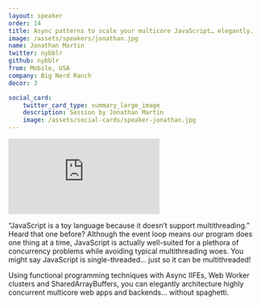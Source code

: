```yaml
---
layout: speaker
order: 14
title: Async patterns to scale your multicore JavaScript… elegantly.
image: /assets/speakers/jonathan.jpg
name: Jonathan Martin
twitter: nybblr
github: nybblr
from: Mobile, USA
company: Big Nerd Ranch
decor: 3

social_card:
    twitter_card_type: summary_large_image
    description: Session by Jonathan Martin
    image: /assets/social-cards/speaker-jonathan.jpg
---
```



<div class="speaker-youtube">
    <iframe src="https://www.youtube.com/embed/726eZyVtC0Y?rel=0" frameborder="0" allow="autoplay; encrypted-media" allowfullscreen></iframe>
</div>

“JavaScript is a toy language because it doesn’t support multithreading.” Heard that one before? Although the event loop means our program does one thing at a time, JavaScript is actually well-suited for a plethora of concurrency problems while avoiding typical multithreading woes. You might say JavaScript is single-threaded… just so it can be multithreaded!

Using functional programming techniques with Async IIFEs, Web Worker clusters and SharedArrayBuffers, you can elegantly architecture highly concurrent multicore web apps and backends… without spaghetti.